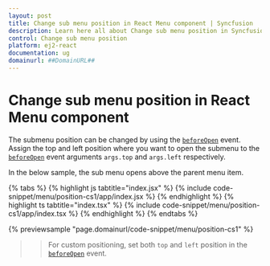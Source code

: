 ```yaml
---
layout: post
title: Change sub menu position in React Menu component | Syncfusion
description: Learn here all about Change sub menu position in Syncfusion React Menu component of Syncfusion Essential JS 2 and more.
control: Change sub menu position 
platform: ej2-react
documentation: ug
domainurl: ##DomainURL##
---
```


# Change sub menu position in React Menu component

The submenu position can be changed by using the [`beforeOpen`](https://ej2.syncfusion.com/react/documentation/api/menu/#beforeopen) event. Assign the top and left position where you want to open the submenu to the [`beforeOpen`](https://ej2.syncfusion.com/react/documentation/api/menu/#beforeopen) event arguments `args.top` and `args.left` respectively.

In the below sample, the sub menu opens above the parent menu item.

{% tabs %}
{% highlight js tabtitle="index.jsx" %}
{% include code-snippet/menu/position-cs1/app/index.jsx %}
{% endhighlight %}
{% highlight ts tabtitle="index.tsx" %}
{% include code-snippet/menu/position-cs1/app/index.tsx %}
{% endhighlight %}
{% endtabs %}

 {% previewsample "page.domainurl/code-snippet/menu/position-cs1" %}

>> For custom positioning, set both `top` and `left` position in the [`beforeOpen`](https://ej2.syncfusion.com/react/documentation/api/menu/#beforeopen) event.